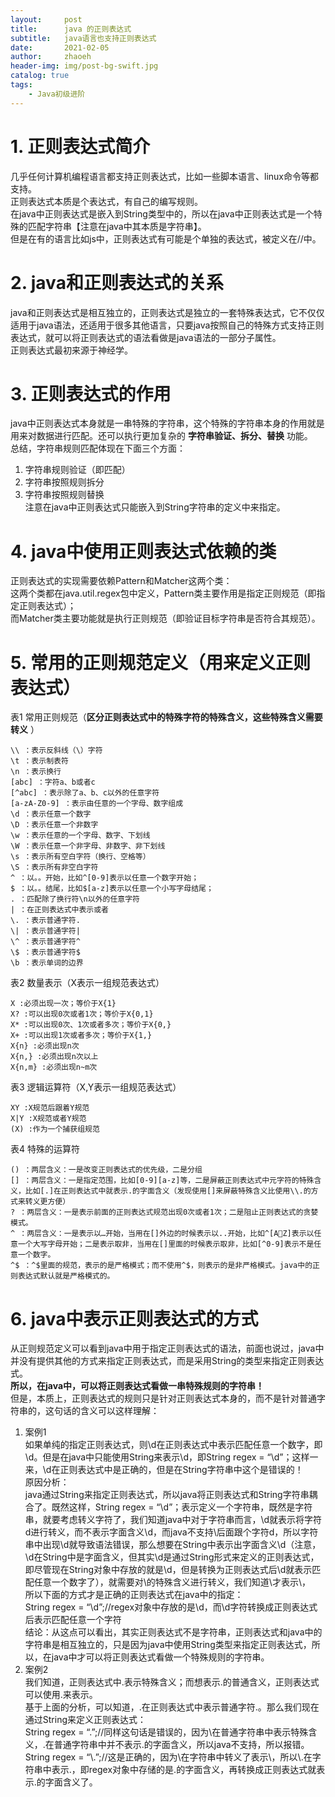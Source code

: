 ```yaml
---
layout:     post
title:      java 的正则表达式
subtitle:   java语言也支持正则表达式
date:       2021-02-05
author:     zhaoeh
header-img: img/post-bg-swift.jpg
catalog: true
tags:
    - Java初级进阶
---
```


# 1. 正则表达式简介
几乎任何计算机编程语言都支持正则表达式，比如一些脚本语言、linux命令等都支持。  
正则表达式本质是个表达式，有自己的编写规则。  
在java中正则表达式是嵌入到String类型中的，所以在java中正则表达式是一个特殊的匹配字符串【注意在java中其本质是字符串】。  
但是在有的语言比如js中，正则表达式有可能是个单独的表达式，被定义在//中。  

# 2. java和正则表达式的关系
java和正则表达式是相互独立的，正则表达式是独立的一套特殊表达式，它不仅仅适用于java语法，还适用于很多其他语言，只要java按照自己的特殊方式支持正则表达式，就可以将正则表达式的语法看做是java语法的一部分子属性。  
正则表达式最初来源于神经学。  

# 3. 正则表达式的作用
java中正则表达式本身就是一串特殊的字符串，这个特殊的字符串本身的作用就是用来对数据进行匹配。还可以执行更加复杂的 <b>字符串验证、拆分、替换</b> 功能。    
总结，字符串规则匹配体现在下面三个方面：  
1.  字符串规则验证（即匹配）  
2.  字符串按照规则拆分  
3.  字符串按照规则替换  
注意在java中正则表达式只能嵌入到String字符串的定义中来指定。  

# 4. java中使用正则表达式依赖的类
正则表达式的实现需要依赖Pattern和Matcher这两个类：  
这两个类都在java.util.regex包中定义，Pattern类主要作用是指定正则规范（即指定正则表达式）；  
而Matcher类主要功能就是执行正则规范（即验证目标字符串是否符合其规范）。  

# 5. 常用的正则规范定义（用来定义正则表达式）
表1 常用正则规范（<b>区分正则表达式中的特殊字符的特殊含义，这些特殊含义需要转义</b> ）  
```
\\ ：表示反斜线（\）字符
\t ：表示制表符
\n ：表示换行
[abc] ：字符a、b或者c
[^abc] ：表示除了a、b、c以外的任意字符
[a-zA-Z0-9] ：表示由任意的一个字母、数字组成
\d ：表示任意一个数字
\D ：表示任意一个非数字
\w ：表示任意的一个字母、数字、下划线
\W ：表示任意一个非字母、非数字、非下划线
\s ：表示所有空白字符（换行、空格等）
\S ：表示所有非空白字符
^ ：以。。开始，比如^[0-9]表示以任意一个数字开始；
$ ：以。。结尾，比如$[a-z]表示以任意一个小写字母结尾；
. ：匹配除了换行符\n以外的任意字符
| ：在正则表达式中表示或者
\. ：表示普通字符.
\| ：表示普通字符|
\^ ：表示普通字符^
\$ ：表示普通字符$
\b ：表示单词的边界
```
表2 数量表示（X表示一组规范表达式）  
```
X :必须出现一次；等价于X{1}
X? :可以出现0次或者1次；等价于X{0,1}
X* :可以出现0次、1次或者多次；等价于X{0,}
X+ :可以出现1次或者多次；等价于X{1,}
X{n} :必须出现n次
X{n,} :必须出现n次以上
X{n,m} :必须出现n~m次
```
表3 逻辑运算符（X,Y表示一组规范表达式）  
```
XY :X规范后跟着Y规范
X|Y :X规范或者Y规范
(X) :作为一个捕获组规范
```
表4 特殊的运算符  
```
() ：两层含义：一是改变正则表达式的优先级，二是分组
[] ：两层含义：一是指定范围，比如[0-9][a-z]等，二是屏蔽正则表达式中元字符的特殊含义，比如[.]在正则表达式中就表示.的字面含义（发现使用[]来屏蔽特殊含义比使用\\.的方式来转义更方便）
? ：两层含义：一是表示前面的正则表达式规范出现0次或者1次；二是阻止正则表达式的贪婪模式。
^ ：两层含义：一是表示以…开始，当用在[]外边的时候表示以..开始，比如^[AZ]表示以任意一个大写字母开始；二是表示取非，当用在[]里面的时候表示取非，比如[^0-9]表示不是任意一个数字。
^$ ：^$里面的规范，表示的是严格模式；而不使用^$，则表示的是非严格模式。java中的正则表达式默认就是严格模式的。
```

# 6. java中表示正则表达式的方式
从正则规范定义可以看到java中用于指定正则表达式的语法，前面也说过，java中并没有提供其他的方式来指定正则表达式，而是采用String的类型来指定正则表达式。  
<b>所以，在java中，可以将正则表达式看做一串特殊规则的字符串！</b>    
但是，本质上，正则表达式的规则只是针对正则表达式本身的，而不是针对普通字符串的，这句话的含义可以这样理解：  
1.  案例1  
 如果单纯的指定正则表达式，则\d在正则表达式中表示匹配任意一个数字，即\d。但是在java中只能使用String来表示\d，即String regex = “\d”；这样一来，\d在正则表达式中是正确的，但是在String字符串中这个是错误的！  
 原因分析：  
 java通过String来指定正则表达式，所以java将正则表达式和String字符串耦合了。既然这样，String regex = “\d”；表示定义一个字符串，既然是字符串，就要考虑转义字符了，我们知道java中对于字符串而言，\d就表示将字符d进行转义，而不表示字面含义\d，而java不支持\后面跟个字符d，所以字符串中出现\d就导致语法错误，那么想要在String中表示出字面含义\d（注意，\d在String中是字面含义，但其实\d是通过String形式来定义的正则表达式，即尽管现在String对象中存放的就是\d，但是转换为正则表达式后\d就表示匹配任意一个数字了），就需要对\的特殊含义进行转义，我们知道\\才表示\，  
 所以下面的方式才是正确的正则表达式在java中的指定：  
 String regex = “\\d”;//regex对象中存放的是\d，而\d字符转换成正则表达式后表示匹配任意一个字符  
 结论：从这点可以看出，其实正则表达式不是字符串，正则表达式和java中的字符串是相互独立的，只是因为java中使用String类型来指定正则表达式，所以，在java中才可以将正则表达式看做一个特殊规则的字符串。  
2.  案例2  
我们知道，正则表达式中.表示特殊含义；而想表示.的普通含义，正则表达式可以使用\.来表示。  
基于上面的分析，可以知道，\.在正则表达式中表示普通字符.。那么我们现在通过String来定义正则表达式：  
String regex = “\.”;//同样这句话是错误的，因为\在普通字符串中表示特殊含义，\.在普通字符串中并不表示\.的字面含义，所以java不支持，所以报错。  
String regex = “\\.”;//这是正确的，因为\\在字符串中转义了表示\，所以\\.在字符串中表示\.，即regex对象中存储的是\.的字面含义，再转换成正则表达式就表示.的字面含义了。  
